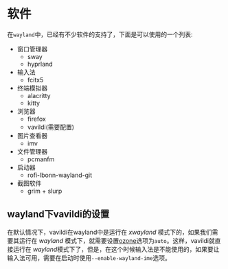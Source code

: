 # 软件

在`wayland`中，已经有不少软件的支持了，下面是可以使用的一个列表:

- 窗口管理器
  - sway
  - hyprland
- 输入法
  - fcitx5
- 终端模拟器
  - alacritty
  - kitty
- 浏览器
  - firefox
  - vavildi(需要配置)
- 图片查看器
  - imv
- 文件管理器
  - pcmanfm
- 启动器
  - rofi-lbonn-wayland-git
- 截图软件
  - grim + slurp

## wayland下vavildi的设置

在默认情况下，vavildi在wayland中是运行在 *xwayland* 模式下的，如果我们需要其运行在 *wayland* 模式下，就需要设置[ozone](vivaldi://flags/#ozone-platform-hint)选项为`auto`。这样，vavildi就直接运行在 *wayland*模式下了，但是，在这个时候输入法是不能使用的，如果要让输入法可用，需要在启动时使用`--enable-wayland-ime`选项。
